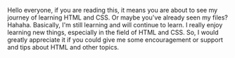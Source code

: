 Hello everyone, if you are reading this, it means you are about to see my journey of learning HTML and CSS. Or maybe you've already seen my files? Hahaha. Basically, I'm still learning and will continue to learn. I really enjoy learning new things, especially in the field of HTML and CSS. So, I would greatly appreciate it if you could give me some encouragement or support and tips about HTML and other topics.
